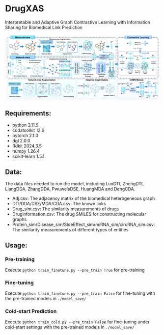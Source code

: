 # DrugXAS
Interpretable and Adaptive Graph Contrastive Learning with Information Sharing for Biomedical Link Prediction

<p align="center">
  <img src='./assets/Architecture.png' width="600">
</p>

## Requirements:
- python 3.11.9
- cudatoolkit 12.6
- pytorch 2.1.0
- dgl 2.0.0
- Rdkit 2024.3.5 
- numpy 1.26.4
- scikit-learn 1.5.1

## Data:
The data files needed to run the model, including LuoDTI, ZhengDTI, LiangDDA, ZhangDDA, PwuwelsDSE, HuangMDA and DengCDA.
- Adj.csv: The adjacency matrix of the biomedical heterogeneous graph
- DTI/DDA/DSE/MDA/CDA.csv: The known links
- Drug_sim.csv: The similarity measurements of drugs
- Druginformation.csv: The drug SMILES for constructing molecular graphs
- Protein_sim/Disease_sim/SideEffect_sim/miRNA_sim/circRNA_sim.csv: The similarity measurements of different types of entities

## Usage:
### Pre-training
Execute ```python train_finetune.py --pre_train True``` for pre-training
### Fine-tuning
Execute ```python train_finetune.py --pre_train False``` for fine-tuning with the pre-trained models in ```./model_save/```
### Cold-start Prediction
Execute ```python train_cold.py --pre_train False``` for fine-tuning under cold-start settings with the pre-trained models in ```./model_save/```
